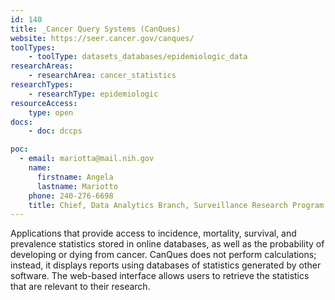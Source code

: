 ```yaml
---
id: 140
title: _Cancer Query Systems (CanQues)
website: https://seer.cancer.gov/canques/
toolTypes:
	- toolType: datasets_databases/epidemiologic_data
researchAreas:
	- researchArea: cancer_statistics
researchTypes:
	- researchType: epidemiologic
resourceAccess:
    type: open
docs:
    - doc: dccps

poc:
  - email: mariotta@mail.nih.gov
    name:
      firstname: Angela
      lastname: Mariotto
    phone: 240-276-6698
    title: Chief, Data Analytics Branch, Surveillance Research Program
---
```

Applications that provide access to incidence, mortality, survival, and prevalence statistics stored in online databases, as well as the probability of developing or dying from cancer. CanQues does not perform calculations; instead, it displays reports using databases of statistics generated by other software. The web-based interface allows users to retrieve the statistics that are relevant to their research.

